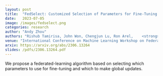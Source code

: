 ```yaml
---
layout: post
title:  "FedSelect: Customized Selection of Parameters for Fine-Tuning during Personalized Federated Learning"
date:   2023-07-05
image: /images/fedselect.png
categories: research
author: "Andy Zhou"
authors: "Rishub Tamirisa, John Won, Chengjun Lu, Ron Arel,    <strong>Andy Zhou</strong>"
venue: "International Conference on Machine Learning Workshop on Federated Learning"
arxiv: https://arxiv.org/abs/2306.13264
slides: /pdfs/2306.13264.pdf
---
```

We propose a federated-learning algorithm based on selecting which parameters to use for fine-tuning and which to make global updates.